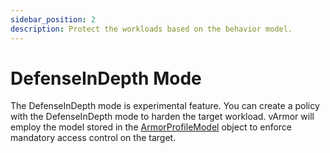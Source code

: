 ```yaml
---
sidebar_position: 2
description: Protect the workloads based on the behavior model.
---
```


# DefenseInDepth Mode

The DefenseInDepth mode is experimental feature. You can create a policy with the DefenseInDepth mode to harden the target workload. vArmor will employ the model stored in the [ArmorProfileModel](https://github.com/bytedance/vArmor/blob/main/apis/varmor/v1beta1/armorprofilemodel_types.go) object to enforce mandatory access control on the target.
